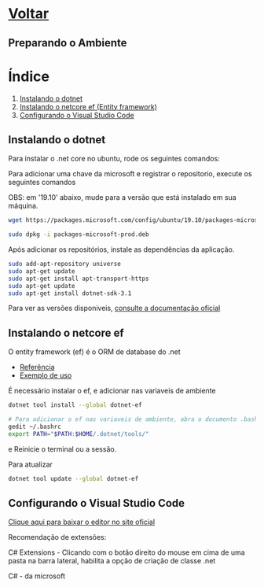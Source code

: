 # [Voltar](../index.md)

## Preparando o Ambiente

 # Índice
1. [Instalando o dotnet](#Instalando-o-dotnet)
1. [Instalando o netcore ef (Entity framework)](#Instalando-o-netcore-ef)
1. [Configurando o Visual Studio Code](#Configurando-o-Visual-Studio-Code)



## Instalando o dotnet

Para instalar o .net core no ubuntu, rode os seguintes comandos:

Para adicionar uma chave da microsoft e registrar o repositorio, execute os seguintes comandos

OBS: em '19.10' abaixo, mude para a versão que está instalado em sua máquina.

```bash
wget https://packages.microsoft.com/config/ubuntu/19.10/packages-microsoft-prod.deb -O packages-microsoft-prod.deb

sudo dpkg -i packages-microsoft-prod.deb
```

Após adicionar os repositórios, instale as dependências da aplicação.

```bash
sudo add-apt-repository universe
sudo apt-get update
sudo apt-get install apt-transport-https
sudo apt-get update
sudo apt-get install dotnet-sdk-3.1
```

Para ver as versões disponiveis, [consulte a documentação oficial](https://docs.microsoft.com/pt-br/dotnet/core/install/linux-package-manager-ubuntu-1910)

## Instalando o netcore ef
O entity framework (ef) é o ORM de database do .net
* [Referência](https://docs.microsoft.com/pt-br/ef/core/miscellaneous/cli/dotnet)
* [Exemplo de uso](https://docs.microsoft.com/pt-br/ef/core/get-started/?tabs=netcore-cli)

É necessário instalar o ef, e adicionar nas variaveis de ambiente
```bash
dotnet tool install --global dotnet-ef

# Para adicionar o ef nas variaveis de ambiente, abra o documento .bashrc e adicione a seguinte linha no fim do arquivo
gedit ~/.bashrc
export PATH="$PATH:$HOME/.dotnet/tools/"
```
e Reinicie o terminal ou a sessão.

Para atualizar
```bash
dotnet tool update --global dotnet-ef
```

## Configurando o Visual Studio Code

[Clique aqui para baixar o editor no site oficial](https://code.visualstudio.com/download)

Recomendação de extensões: 

C# Extensions - Clicando com o botão direito do mouse em cima de uma pasta na barra lateral, habilita a opção de criação de classe .net

C# - da microsoft
